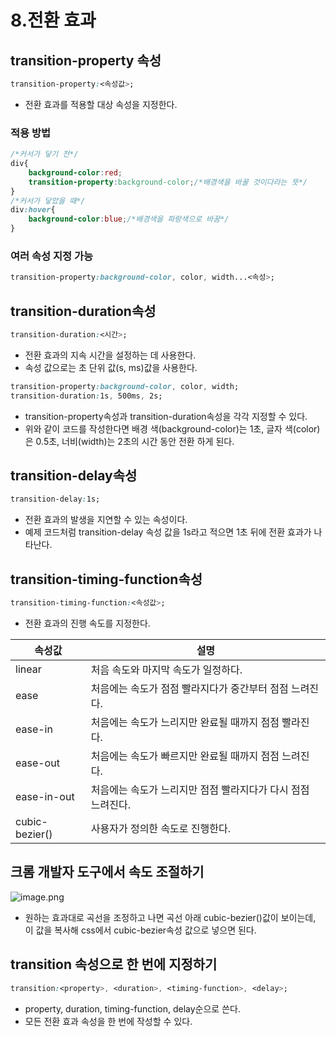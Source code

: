 # 8.전환 효과

## transition-property 속성

```css
transition-property:<속성값>;
```

- 전환 효과를 적용할 대상 속성을 지정한다.

### 적용 방법

```css
/*커서가 닿기 전*/
div{
    background-color:red;
    transition-property:background-color;/*배경색을 바꿀 것이다라는 뜻*/
}
/*커서가 닿았을 때*/
div:hover{
    background-color:blue;/*배경색을 파랑색으로 바꿈*/
}
```

### 여러 속성 지정 가능

```css
transition-property:background-color, color, width...<속성>;
```

## transition-duration속성

```css
transition-duration:<시간>;
```

- 전환 효과의 지속 시간을 설정하는 데 사용한다.
- 속성 값으로는 초 단위 값(s, ms)값을 사용한다.

```css
transition-property:background-color, color, width;
transition-duration:1s, 500ms, 2s;
```

- transition-property속성과 transition-duration속성을 각각 지정할 수 있다.
- 위와 같이 코드를 작성한다면 배경 색(background-color)는 1초, 글자 색(color)은 0.5초, 너비(width)는 2초의 시간 동안 전환 하게 된다.

## transition-delay속성

```css
transition-delay:1s;
```

- 전환 효과의 발생을 지연할 수 있는 속성이다.
- 예제 코드처럼 transition-delay 속성 값을 1s라고 적으면 1초 뒤에 전환 효과가 나타난다.

## transition-timing-function속성

```css
transition-timing-function:<속성값>;
```

- 전환 효과의 진행 속도를 지정한다.

| 속성값 | 설명 |
| --- | --- |
| linear | 처음 속도와 마지막 속도가 일정하다. |
| ease | 처음에는 속도가 점점 빨라지다가 중간부터 점점 느려진다. |
| ease-in | 처음에는 속도가 느리지만 완료될 때까지 점점 빨라진다. |
| ease-out | 처음에는 속도가 빠르지만 완료될 때까지 점점 느려진다. |
| ease-in-out | 처음에는 속도가 느리지만 점점 빨라지다가 다시 점점 느려진다. |
| cubic-bezier() | 사용자가 정의한 속도로 진행한다. |

## 크롬 개발자 도구에서 속도 조절하기

![image.png](https://prod-files-secure.s3.us-west-2.amazonaws.com/b71c3dad-f980-4ed0-8708-034050be882c/c3a089f5-cc90-4098-ac30-ced31d8fd736/image.png)

- 원하는 효과대로 곡선을 조정하고 나면 곡선 아래 cubic-bezier()값이 보이는데, 이 값을 복사해 css에서 cubic-bezier속성 값으로 넣으면 된다.

## transition 속성으로 한 번에 지정하기

```css
transition:<property>, <duration>, <timing-function>, <delay>;
```

- property, duration, timing-function, delay순으로 쓴다.
- 모든 전환 효과 속성을 한 번에 작성할 수 있다.
